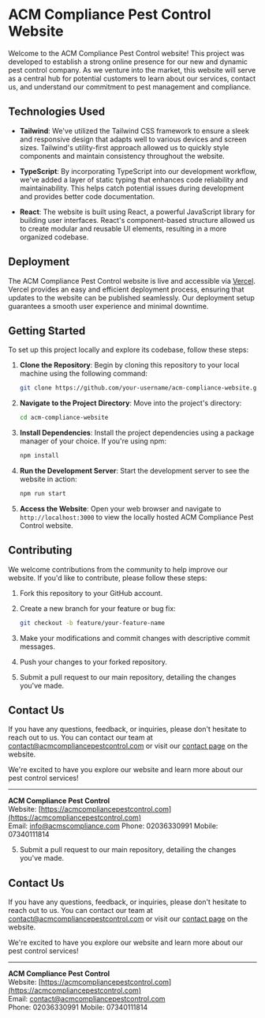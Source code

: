  # ACM Compliance Pest Control Website

Welcome to the ACM Compliance Pest Control website! This project was developed to establish a strong online presence for our new and dynamic pest control company. As we venture into the market, this website will serve as a central hub for potential customers to learn about our services, contact us, and understand our commitment to pest management and compliance.

## Technologies Used

- **Tailwind**: We've utilized the Tailwind CSS framework to ensure a sleek and responsive design that adapts well to various devices and screen sizes. Tailwind's utility-first approach allowed us to quickly style components and maintain consistency throughout the website.

- **TypeScript**: By incorporating TypeScript into our development workflow, we've added a layer of static typing that enhances code reliability and maintainability. This helps catch potential issues during development and provides better code documentation.

- **React**: The website is built using React, a powerful JavaScript library for building user interfaces. React's component-based structure allowed us to create modular and reusable UI elements, resulting in a more organized codebase.

## Deployment

The ACM Compliance Pest Control website is live and accessible via [Vercel](https://vercel.com). Vercel provides an easy and efficient deployment process, ensuring that updates to the website can be published seamlessly. Our deployment setup guarantees a smooth user experience and minimal downtime.

## Getting Started

To set up this project locally and explore its codebase, follow these steps:

1. **Clone the Repository**: Begin by cloning this repository to your local machine using the following command:

   ```bash
   git clone https://github.com/your-username/acm-compliance-website.git
   ```

2. **Navigate to the Project Directory**: Move into the project's directory:

   ```bash
   cd acm-compliance-website
   ```

3. **Install Dependencies**: Install the project dependencies using a package manager of your choice. If you're using npm:

   ```bash
   npm install
   ```

4. **Run the Development Server**: Start the development server to see the website in action:

   ```bash
   npm run start
   ```

5. **Access the Website**: Open your web browser and navigate to `http://localhost:3000` to view the locally hosted ACM Compliance Pest Control website.

## Contributing

We welcome contributions from the community to help improve our website. If you'd like to contribute, please follow these steps:

1. Fork this repository to your GitHub account.

2. Create a new branch for your feature or bug fix:

   ```bash
   git checkout -b feature/your-feature-name
   ```

3. Make your modifications and commit changes with descriptive commit messages.

4. Push your changes to your forked repository.

5. Submit a pull request to our main repository, detailing the changes you've made.

## Contact Us

If you have any questions, feedback, or inquiries, please don't hesitate to reach out to us. You can contact our team at contact@acmcompliancepestcontrol.com or visit our [contact page](https://acmcompliancepestcontrol.com/contact) on the website.

We're excited to have you explore our website and learn more about our pest control services!

---
**ACM Compliance Pest Control**  
Website: [https://acmcompliancepestcontrol.com](https://acmcompliancepestcontrol.com)  
Email: info@acmscompliance.com 
Phone: 02036330991
Mobile: 07340111814



5. Submit a pull request to our main repository, detailing the changes you've made.

## Contact Us

If you have any questions, feedback, or inquiries, please don't hesitate to reach out to us. You can contact our team at contact@acmcompliancepestcontrol.com or visit our [contact page](https://acmcompliancepestcontrol.com/contact) on the website.

We're excited to have you explore our website and learn more about our pest control services!

---
**ACM Compliance Pest Control**  
Website: [https://acmcompliancepestcontrol.com](https://acmcompliancepestcontrol.com)  
Email: contact@acmcompliancepestcontrol.com  
Phone: 02036330991
Mobile: 07340111814


